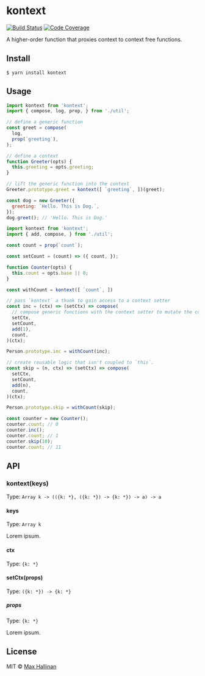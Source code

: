 # kontext
[![Build Status](https://travis-ci.org/maxhallinan/kontext.svg?branch=master)](https://travis-ci.org/maxhallinan/kontext)
[![Code Coverage](https://codecov.io/gh/maxhallinan/kontext/badge.svg?branch=master)](https://coveralls.io/repos/github/maxhallinan/kontext/badge.svg?branch=master)

A higher-order function that proxies context to context free functions.


## Install

```
$ yarn install kontext
```


## Usage

```javascript
import kontext from 'kontext';
import { compose, log, prop, } from './util';

// define a generic function
const greet = compose(
  log,
  prop(`greeting`),
);

// define a context
function Greeter(opts) {
  this.greeting = opts.greeting;
}

// lift the generic function into the context
Greeter.prototype.greet = kontext([ `greeting`, ])(greet);

const dog = new Greeter({
  greeting: `Hello. This is Dog.`,
});
dog.greet(); // 'Hello. This is Dog.'
```

```javascript
import kontext from 'kontext';
import { add, compose, } from './util';

const count = prop(`count`);

const setCount = (count) => ({ count, });

function Counter(opts) {
  this.count = opts.base || 0;
}

const withCount = kontext([ `count`, ])

// pass `kontext` a thunk to gain access to a context setter
const inc = (ctx) => (setCtx) => compose(
  // compose generic functions with the context setter to mutate the context
  setCtx,
  setCount,
  add(1),
  count,
)(ctx);

Person.prototype.inc = withCount(inc);

// create reusable logic that isn't coupled to `this`.
const skip = (n, ctx) => (setCtx) => compose(
  setCtx,
  setCount,
  add(n),
  count,
)(ctx);

Person.prototype.skip = withCount(skip);

const counter = new Counter();
counter.count; // 0
counter.inc();
counter.count; // 1
counter.skip(10);
counter.count; // 11
```


## API

### kontext(keys)

Type: `Array k -> (({k: *}, ({k: *}) -> {k: *}) -> a) -> a`

#### keys

Type: `Array k`

Lorem ipsum.

#### ctx

Type: `{k: *}`

#### setCtx(props)

Type: `({k: *}) -> {k: *}`

##### props

Type: `{k: *}`

Lorem ipsum.


## License

MIT © [Max Hallinan](https://github.com/maxhallinan)
